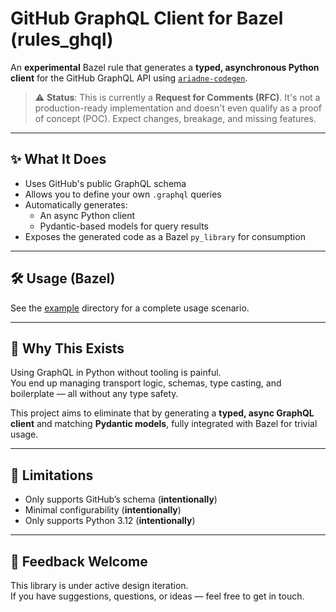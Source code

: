 # GitHub GraphQL Client for Bazel (rules_ghql)

An **experimental** Bazel rule that generates a **typed, asynchronous Python client** for the GitHub GraphQL API using [`ariadne-codegen`](https://github.com/mirumee/ariadne-codegen).

> ⚠️ **Status**: This is currently a **Request for Comments (RFC)**. It's not a production-ready implementation and doesn't even qualify as a proof of concept (POC). Expect changes, breakage, and missing features.

---

## ✨ What It Does

- Uses GitHub's public GraphQL schema
- Allows you to define your own `.graphql` queries
- Automatically generates:
  - An async Python client
  - Pydantic-based models for query results
- Exposes the generated code as a Bazel `py_library` for consumption

---

## 🛠️ Usage (Bazel)

See the [example](test/scenario_1) directory for a complete usage scenario.

---

## 🧪 Why This Exists

Using GraphQL in Python without tooling is painful.  
You end up managing transport logic, schemas, type casting, and boilerplate — all without any type safety.

This project aims to eliminate that by generating a **typed, async GraphQL client** and matching **Pydantic models**, fully integrated with Bazel for trivial usage.

---

## 🚧 Limitations

- Only supports GitHub’s schema (**intentionally**)
- Minimal configurability (**intentionally**)
- Only supports Python 3.12 (**intentionally**)

---

## 💬 Feedback Welcome

This library is under active design iteration.  
If you have suggestions, questions, or ideas — feel free to get in touch.
